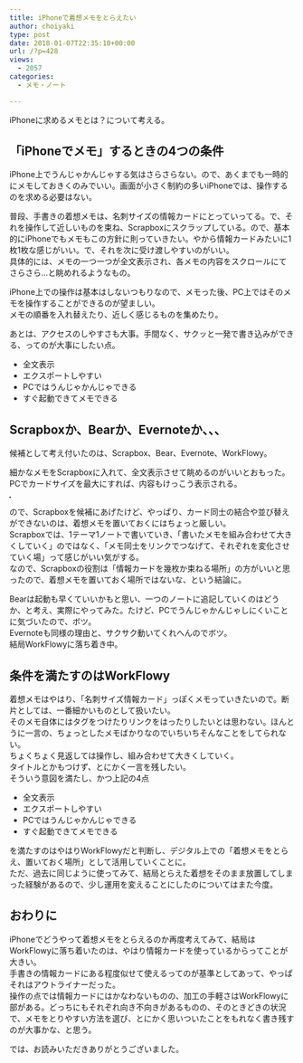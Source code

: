 ```yaml
---
title: iPhoneで着想メモをとらえたい
author: choiyaki
type: post
date: 2018-01-07T22:35:10+00:00
url: /?p=428
views:
  - 2057
categories:
  - メモ・ノート

---
```

iPhoneに求めるメモとは？について考える。

## 「iPhoneでメモ」するときの4つの条件

iPhone上でうんじゃかんじゃする気はさらさらない。ので、あくまでも一時的にメモしておきくのみでいい。画面が小さく制約の多いiPhoneでは、操作するのを求める必要はない。

普段、手書きの着想メモは、名刺サイズの情報カードにとっていってる。で、それを操作して近しいものを束ね、Scrapboxにスクラップしている。ので、基本的にiPhoneでもメモもこの方針に則っていきたい。やから情報カードみたいに1枚1枚な感じがいい。で、それを次に受け渡しやすいのがいい。  
具体的には、メモの一つ一つが全文表示され、各メモの内容をスクロールにてさらさら…と眺めれるようなもの。

iPhone上での操作は基本はしないつもりなので、メモった後、PC上ではそのメモを操作することができるのが望ましい。  
メモの順番を入れ替えたり、近しく感じるものを集めたり。

あとは、アクセスのしやすさも大事。手間なく、サクッと一発で書き込みができる、ってのが大事にしたい点。

  * 全文表示
  * エクスポートしやすい
  * PCではうんじゃかんじゃできる
  * すぐ起動できてメモできる

## Scrapboxか、Bearか、Evernoteか、、、

候補として考え付いたのは、Scrapbox、Bear、Evernote、WorkFlowy。

細かなメモをScrapboxに入れて、全文表示させて眺めるのがいいとおもった。PCでカードサイズを最大にすれば、内容もけっこう表示される。

<a href="https://www.flickr.com/photos/57988299@N08/25694679248" target="_blank" rel="nofollow"><img src="https://i1.wp.com/farm5.static.flickr.com/4691/25694679248_2a10ac4483.jpg?w=660" alt="" title="IMG_0635 by choiyaki, on Flickr" style="border: 1px solid black;" data-recalc-dims="1" /></a>

ので、Scrapboxを候補にあげたけど、やっぱり、カード同士の結合や並び替えができないのは、着想メモを置いておくにはちょっと厳しい。  
Scrapboxでは、1テーマ1ノートで書いていき、「書いたメモを組み合わせて大きくしていく」のではなく、「メモ同士をリンクでつなげて、それぞれを変化させていく場」って感じがいい気がする。  
なので、Scrapboxの役割は「情報カードを幾枚か束ねる場所」の方がいいと思ったので、着想メモを置いておく場所ではないな、という結論に。

Bearは起動も早くていいかもと思い、一つのノートに追記していくのはどうか、と考え、実際にやってみた。たけど、PCでうんじゃかんじゃしにくいことに気づいたので、ボツ。  
Evernoteも同様の理由と、サクサク動いてくれへんのでボツ。  
結局WorkFlowyに落ち着き中。

## 条件を満たすのはWorkFlowy

着想メモはやはり、「名刺サイズ情報カード」っぽくメモっていきたいので。断片としては、一番細かいものとして扱いたい。  
そのメモ自体にはタグをつけたりリンクをはったりしたいとは思わない。ほんとうに一言の、ちょっとしたメモばかりなのでいちいちそんなことをしてられない。  
ちょくちょく見返しては操作し、組み合わせて大きくしていく。  
タイトルとかもつけず、とにかく一言を残したい。  
そういう意図を満たし、かつ上記の4点

  * 全文表示
  * エクスポートしやすい
  * PCではうんじゃかんじゃできる
  * すぐ起動できてメモできる

を満たすのはやはりWorkFlowyだと判断し、デジタル上での「着想メモをとらえ、置いておく場所」として活用していくことに。  
ただ、過去に同じように使ってみて、結局とらえた着想をそのまま放置してしまった経験があるので、少し運用を変えることにしたのについてはまた今度。

## おわりに

iPhoneでどうやって着想メモをとらえるのか再度考えてみて、結局はWorkFlowyに落ち着いたのは、やはり情報カードを使っているからってことが大きい。  
手書きの情報カードにある程度似せて使えるってのが基準としてあって、やっぱそれはアウトライナーだった。  
操作の点では情報カードにはかなわないものの、加工の手軽さはWorkFlowyに部がある。どっちにもそれぞれ向き不向きがあるものの、そのときどきの状況で、メモをとりやすい方法を選び、とにかく思いついたことをもれなく書き残すのが大事かな、と思う。

では、お読みいただきありがとうございました。